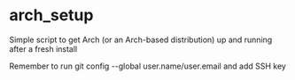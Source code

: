 # arch_setup
Simple script to get Arch (or an Arch-based distribution) up and running after a fresh install

Remember to run git config --global user.name/user.email and add SSH key
